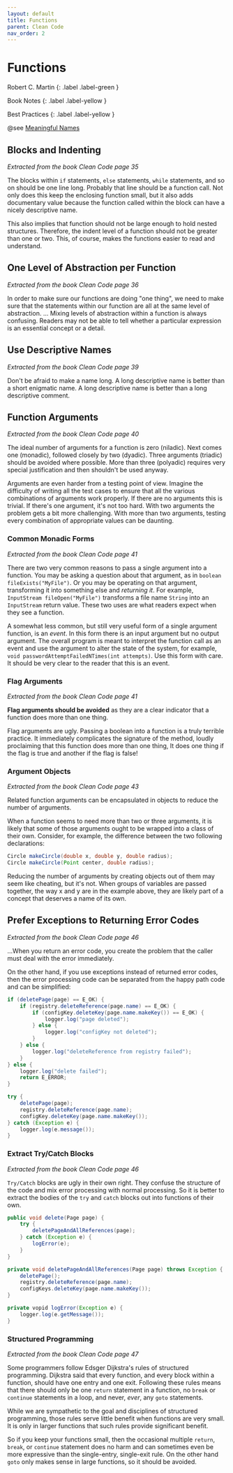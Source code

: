 ```yaml
---
layout: default
title: Functions
parent: Clean Code
nav_order: 2
---
```


# Functions

Robert C. Martin
{: .label .label-green }

Book Notes
{: .label .label-yellow }

Best Practices
{: .label .label-yellow }

@see [Meaningful Names](../meaningful-names)

## Blocks and Indenting

*Extracted from the book Clean Code page 35*

The blocks within `if` statements, `else` statements, `while` statements, and so on should be one line long. Probably that line should be a function call. Not only does this keep the enclosing function small, but it also adds documentary value because the function called within the block can have a nicely descriptive name.

This also implies that function should not be large enough to hold nested structures. Therefore, the indent level of a function should not be greater than one or two. This, of course, makes the functions easier to read and understand.

## One Level of Abstraction per Function

*Extracted from the book Clean Code page 36*

In order to make sure our functions are doing "one thing", we need to make sure that the statements within our function are all at the same level of abstraction.
...
Mixing levels of abstraction within a function is always confusing. Readers may not be able to tell whether a particular expression is an essential concept or a detail.

## Use Descriptive Names

*Extracted from the book Clean Code page 39*

Don't be afraid to make a name long. A long descriptive name is better than a short enigmatic name. A long descriptive name is better than a long descriptive comment.

## Function Arguments

*Extracted from the book Clean Code page 40*

The ideal number of arguments for a function is zero (niladic). Next comes one (monadic), followed closely by two (dyadic). Three arguments (triadic) should be avoided where possible. More than three (polyadic) requires very special justification and then shouldn't be used anyway.

Arguments are even harder from a testing point of view. Imagine the difficulty of writing all the test cases to ensure that all the various combinations of arguments work properly. If there are no arguments this is trivial. If there's one argument, it's not too hard. With two arguments the problem gets a bit more challenging. With more than two arguments, testing every combination of appropriate values can be daunting.

### Common Monadic Forms

*Extracted from the book Clean Code page 41*

There are two very common reasons to pass a single argument into a function. You may be asking a question about that argument, as in `boolean fileExists("MyFile")`. Or you may be operating on that argument, transforming it into something else and *returning it*. For example, `InputStream fileOpen("MyFile")` transforms a file name `String` into an `InputStream` return value. These two uses are what readers expect when they see a function.

A somewhat less common, but still very useful form of a single argument function, is an *event*. In this form there is an input argument but no output argument. The overall program is meant to interpret the function call as an event and use the argument to alter the state of the system, for example, `void passwordAttemptFailedNTimes(int attempts)`. Use this form with care. It should be very clear to the reader that this is an event.

### Flag Arguments

*Extracted from the book Clean Code page 41*

**Flag arguments should be avoided** as they are a clear indicator that a function does more than one thing.

Flag arguments are ugly. Passing a boolean into a function is a truly terrible practice. It immediately complicates the signature of the method, loudly proclaiming that this function does more than one thing, It does one thing if the flag is true and another if the flag is false!

### Argument Objects

*Extracted from the book Clean Code page 43*

Related function arguments can be encapsulated in objects to reduce the number of arguments.

When a function seems to need more than two or three arguments, it is likely that some of those arguments ought to be wrapped into a class of their own. Consider, for example, the difference between the two following declarations:

```java
Circle makeCircle(double x, double y, double radius);
Circle makeCircle(Point center, double radius);
```

Reducing the number of arguments by creating objects out of them may seem like cheating, but it's not. When groups of variables are passed together, the way x and y are in the example above, they are likely part of a concept that deserves a name of its own.

## Prefer Exceptions to Returning Error Codes

*Extracted from the book Clean Code page 46*

...When you return an error code, you create the problem that the caller must deal with the error immediately.

On the other hand, if you use exceptions instead of returned error codes, then the error processing code can be separated from the happy path code and can be simplified:

```java
if (deletePage(page) == E_OK) {
	if (registry.deleteReference(page.name) == E_OK) {
		if (configKey.deleteKey(page.name.makeKey()) == E_OK) {
			logger.log("page deleted");
		} else {
			logger.log("configKey not deleted");
		}
	} else {
		logger.log("deleteReference from registry failed");
	}
} else {
	logger.log("delete failed");
	return E_ERROR;
}
```

```java
try {
	deletePage(page);
	registry.deleteReference(page.name);
	configKey.deleteKey(page.name.makeKey());
} catch (Exception e) {
	logger.log(e.message());
}
```

### Extract Try/Catch Blocks

*Extracted from the book Clean Code page 46*

`Try/Catch` blocks are ugly in their own right. They confuse the structure of the code and mix error processing with normal processing. So it is better to extract the bodies of the `try` and `catch` blocks out into functions of their own.

```java
public void delete(Page page) {
    try {
        deletePageAndAllReferences(page);
    } catch (Exception e) {
        logError(e);
    }
}

private void deletePageAndAllReferences(Page page) throws Exception {
    deletePage();
    registry.deleteReference(page.name);
    configKeys.deleteKey(page.name.makeKey());
}

private vopid logError(Exception e) {
    logger.log(e.getMessage());
}
```

### Structured Programming

*Extracted from the book Clean Code page 47*

Some programmers follow Edsger Dijkstra's rules of structured programming. Dijkstra said that every function, and every block within a function, should have one entry and one exit. Following these rules means that there should only be one `return` statement in a function, no `break` or `continue` statements in a loop, and never, *ever*, any `goto` statements.

While we are sympathetic to the goal and disciplines of structured programming, those rules serve little benefit when functions are very small. It is only in larger functions that such rules provide significant benefit.

So if you keep your functions small, then the occasional multiple `return`, `break`, or `continue` statement does no harm and can sometimes even be more expressive than the single-entry, single-exit rule. On the other hand `goto` only makes sense in large functions, so it should be avoided.
